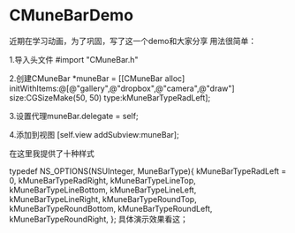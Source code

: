 # CMuneBarDemo
近期在学习动画，为了巩固，写了这一个demo和大家分享
用法很简单：

1.导入头文件 #import "CMuneBar.h"

2.创建CMuneBar *muneBar = [[CMuneBar alloc] initWithItems:@[@"gallery",@"dropbox",@"camera",@"draw"] size:CGSizeMake(50, 50) type:kMuneBarTypeRadLeft];

3.设置代理muneBar.delegate = self;

4.添加到视图 [self.view addSubview:muneBar];


在这里我提供了十种样式

typedef NS_OPTIONS(NSUInteger, MuneBarType){
    kMuneBarTypeRadLeft = 0,
    kMuneBarTypeRadRight,
    kMuneBarTypeLineTop,
    kMuneBarTypeLineBottom,
    kMuneBarTypeLineLeft,
    kMuneBarTypeLineRight,
    kMuneBarTypeRoundTop,
    kMuneBarTypeRoundBottom,
    kMuneBarTypeRoundLeft,
    kMuneBarTypeRoundRight,
};
具体演示效果看这；

